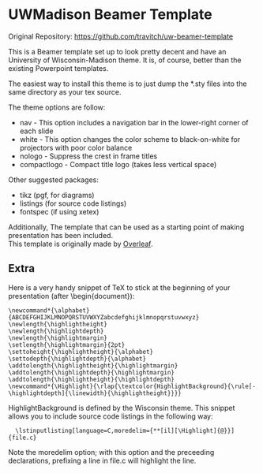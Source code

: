 # UWMadison Beamer Template

Original Repository: https://github.com/travitch/uw-beamer-template  

This is a Beamer template set up to look pretty decent and have an University of Wisconsin-Madison theme.
It is, of course, better than the existing Powerpoint templates.

The easiest way to install this theme is to just dump the *.sty files into the same directory as your tex source.

The theme options are follow:
  * nav          - This option includes a navigation bar in the
                   lower-right corner of each slide
  * white        - This option changes the color scheme to black-on-white
                   for projectors with poor color balance
  * nologo       - Suppress the crest in frame titles
  * compactlogo  - Compact title logo (takes less vertical space)


Other suggested packages:
* tikz (pgf, for diagrams)
* listings (for source code listings)
* fontspec (if using xetex)

Additionally, The template that can be used as a starting point of making presentation has been included.  
This template is originally made by [Overleaf](https://www.overleaf.com/learn/latex/beamer).


## Extra

Here is a very handy snippet of TeX to stick at
the beginning of your presentation (after \begin{document}):

```
\newcommand*{\alphabet}{ABCDEFGHIJKLMNOPQRSTUVWXYZabcdefghijklmnopqrstuvwxyz}
\newlength{\highlightheight}
\newlength{\highlightdepth}
\newlength{\highlightmargin}
\setlength{\highlightmargin}{2pt}
\settoheight{\highlightheight}{\alphabet}
\settodepth{\highlightdepth}{\alphabet}
\addtolength{\highlightheight}{\highlightmargin}
\addtolength{\highlightdepth}{\highlightmargin}
\addtolength{\highlightheight}{\highlightdepth}
\newcommand*{\Highlight}{\rlap{\textcolor{HighlightBackground}{\rule[-\highlightdepth]{\linewidth}{\highlightheight}}}}
```

HighlightBackground is defined by the Wisconsin theme. 
This snippet allows you to include source code listings in the following way:

```
  \lstinputlisting[language=C,moredelim={**[il][\Highlight]{@}}]{file.c}
```

Note the moredelim option; with this option and the preceeding declarations, prefixing a line in file.c will highlight the line.

